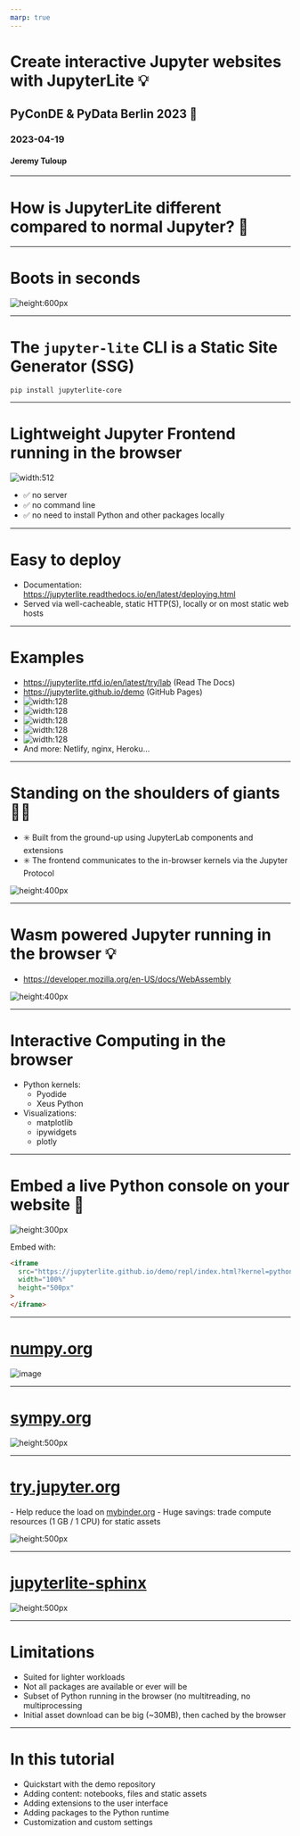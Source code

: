 ```yaml
---
marp: true
---
```


# Create interactive Jupyter websites with JupyterLite 💡

## PyConDE & PyData Berlin 2023 🐍

### 2023-04-19

#### Jeremy Tuloup

---

# How is JupyterLite different compared to normal Jupyter? 🤔

---

# Boots in seconds

![height:600px](https://user-images.githubusercontent.com/591645/120649478-18258400-c47d-11eb-80e5-185e52ff2702.gif)

---

# The `jupyter-lite` CLI is a **Static Site Generator** (SSG)

```shell
pip install jupyterlite-core
```

---


# Lightweight Jupyter Frontend running in the browser

![width:512](https://raw.githubusercontent.com/jupyterlite/jupyterlite/main/docs/_static/badge-launch.svg)

- ✅ no server
- ✅ no command line
- ✅ no need to install Python and other packages locally


---

# Easy to deploy

- Documentation: https://jupyterlite.readthedocs.io/en/latest/deploying.html
- Served via well-cacheable, static HTTP(S), locally or on most static web hosts

---

# Examples

- https://jupyterlite.rtfd.io/en/latest/try/lab (Read The Docs)
- https://jupyterlite.github.io/demo (GitHub Pages)
- ![width:128](https://user-images.githubusercontent.com/591645/120675034-00f29080-c495-11eb-928c-26bb94e8eb68.png)
- ![width:128](https://user-images.githubusercontent.com/591645/120676545-6dba5a80-c496-11eb-9b2b-604e92c3429b.png)
- ![width:128](https://user-images.githubusercontent.com/591645/120675516-6f375300-c495-11eb-819c-d6f1fb3cb0f1.png)
- ![width:128](https://user-images.githubusercontent.com/591645/120676108-03a1b580-c496-11eb-8990-ed30c7861376.png)
- ![width:128](https://user-images.githubusercontent.com/591645/120676313-2df37300-c496-11eb-8639-25e2fc606850.png)
- And more: Netlify, nginx, Heroku...

---

# Standing on the shoulders of giants 💁‍♂️

- ✳️ Built from the ground-up using JupyterLab components and extensions
- ✳️ The frontend communicates to the in-browser kernels via the Jupyter Protocol

![height:400px](https://user-images.githubusercontent.com/591645/162748538-e44fea00-f727-4055-b795-8f5fc5c6b133.png)

---

#  Wasm powered Jupyter running in the browser 💡

- https://developer.mozilla.org/en-US/docs/WebAssembly

![height:400px](https://user-images.githubusercontent.com/591645/162831191-16956085-783a-435e-b810-0d25da1379b3.png)

---

# Interactive Computing in the browser

- Python kernels:
  - Pyodide
  - Xeus Python
- Visualizations:
   - matplotlib
   - ipywidgets
   - plotly

---

# Embed a live Python console on your website 🚀

![height:300px](https://user-images.githubusercontent.com/591645/162619390-ecab994a-3f39-4e26-af78-ca2569aee9b2.png)

Embed with:

```html
<iframe
  src="https://jupyterlite.github.io/demo/repl/index.html?kernel=python&toolbar=1"
  width="100%"
  height="500px"
>
</iframe>
```

---

# [numpy.org](https://numpy.org)

![image](https://user-images.githubusercontent.com/591645/162569443-40e841ad-f42d-44eb-966f-c1c810c1ab10.png)

---

# [sympy.org](https://sympy.org)

![height:500px](https://user-images.githubusercontent.com/591645/167361691-da1252e7-17f4-4bbf-8eee-ba3bfaff8c2e.png)

---

# [try.jupyter.org](https://try.jupyter.org)

-️ Help reduce the load on [mybinder.org](https://mybinder.org)
-️ Huge savings: trade compute resources (1 GB / 1 CPU) for static assets

![height:500px](https://user-images.githubusercontent.com/591645/162569510-56287b4b-acf2-47f9-90af-7b0605c5b112.png)

---

# [jupyterlite-sphinx](https://jupyterlite-sphinx.readthedocs.io/en/latest/)

![height:500px](https://user-images.githubusercontent.com/591645/162838828-d6407725-15d9-4640-8aa6-c8c8979a9a3f.png)

---

# Limitations

- Suited for lighter workloads
- Not all packages are available or ever will be
- Subset of Python running in the browser (no multitreading, no multiprocessing
- Initial asset download can be big (~30MB), then cached by the browser


---

# In this tutorial

- Quickstart with the demo repository
- Adding content: notebooks, files and static assets
- Adding extensions to the user interface
- Adding packages to the Python runtime
- Customization and custom settings
